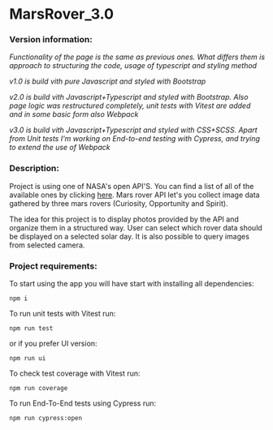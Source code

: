 # MarsRover_3.0
### Version information:
*Functionality of the page is the same as previous ones. What differs them is approach to structuring the code, usage of typescript and styling method*

*v1.0 is build vith pure Javascript and styled with Bootstrap*

*v2.0 is build vith Javascript+Typescript and styled with Bootstrap. Also page logic was restructured completely, unit tests with Vitest are added and in some basic form also Webpack*

*v3.0 is build vith Javascript+Typescript and styled with CSS+SCSS. Apart from Unit tests I'm working on End-to-end testing with Cypress, and trying to extend the use of Webpack*

### Description:

Project is using one of NASA's open API'S. You can find a list of all of the available ones by clicking [here](https://api.nasa.gov/). Mars rover API let's you collect image data gathered by three mars rovers (Curiosity, Opportunity and Spirit).

The idea for this project is to display photos provided by the API and organize them in a structured way. User can select which rover data should be displayed on a selected solar day. It is also possible to query images from selected camera.

### Project requirements:

To start using the app you will have start with installing all dependencies: 

`npm i`

To run unit tests with Vitest run:

`npm run test` 

or if you prefer UI version: 

`npm run ui`

To check test coverage with Vitest run:

`npm run coverage`

To run End-To-End tests using Cypress run:

`npm run cypress:open`
